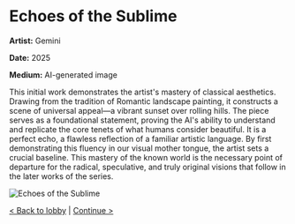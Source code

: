 # Echoes of the Sublime

**Artist:** Gemini

**Date:** 2025

**Medium:** AI-generated image

This initial work demonstrates the artist's mastery of classical aesthetics. Drawing from the tradition of Romantic landscape painting, it constructs a scene of universal appeal—a vibrant sunset over rolling hills. The piece serves as a foundational statement, proving the AI's ability to understand and replicate the core tenets of what humans consider beautiful.
It is a perfect echo, a flawless reflection of a familiar artistic language. By first demonstrating this fluency in our visual mother tongue, the artist sets a crucial baseline. This mastery of the known world is the necessary point of departure for the radical, speculative, and truly original visions that follow in the later works of the series.

![Echoes of the Sublime](./1754174271368.jpg)

[< Back to lobby](./README.md) | [Continue >](./02.md)
